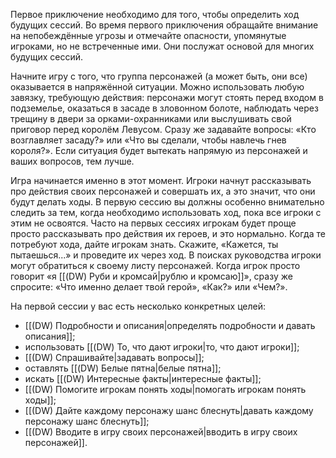 Первое приключение необходимо для того, чтобы определить ход будущих сессий. Во время первого приключения обращайте внимание на непобеждённые угрозы и отмечайте опасности, упомянутые игроками, но не встреченные ими. Они послужат основой для многих будущих сессий.

Начните игру с того, что группа персонажей (а может быть, они все) оказывается в напряжённой ситуации. Можно использовать любую завязку, требующую действия: персонажи могут стоять перед входом в подземелье, оказаться в засаде в зловонном болоте, наблюдать через трещину в двери за орками-охранниками или выслушивать свой приговор перед королём Левусом. Сразу же задавайте вопросы: «Кто возглавляет засаду?» или «Что вы сделали, чтобы навлечь гнев короля?». Если ситуация будет вытекать напрямую из персонажей и ваших вопросов, тем лучше.

Игра начинается именно в этот момент. Игроки начнут рассказывать про действия своих персонажей и совершать их, а это значит, что они будут делать ходы. В первую сессию вы должны особенно внимательно следить за тем, когда необходимо использовать ход, пока все игроки с этим не освоятся. Часто на первых сессиях игрокам будет проще просто рассказывать про действия их героев, и это нормально. Когда те потребуют хода, дайте игрокам знать. Скажите, «Кажется, ты пытаешься...» и проведите их через ход. В поисках руководства игроки могут обратиться к своему листу персонажей. Когда игрок просто говорит «я [[(DW) Руби и кромсай|рублю и кромсаю]]», сразу же спросите: «Что именно делает твой герой», «Как?» или «Чем?».

На первой сессии у вас есть несколько конкретных целей:
- [[(DW) Подробности и описания|определять подробности и давать описания]];
- использовать [[(DW) То, что дают игроки|то, что дают игроки]];
- [[(DW) Спрашивайте|задавать вопросы]];
- оставлять [[(DW) Белые пятна|белые пятна]];
- искать [[(DW) Интересные факты|интересные факты]];
- [[(DW) Помогите игрокам понять ходы|помогать игрокам понять ходы]];
- [[(DW) Дайте каждому персонажу шанс блеснуть|давать каждому персонажу шанс блеснуть]];
- [[(DW) Вводите в игру своих персонажей|вводить в игру своих персонажей]].